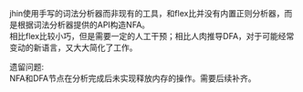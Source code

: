 jhin使用手写的词法分析器而非现有的工具，和flex比并没有内置正则分析器，而是根据词法分析器提供的API构造NFA。  
相比flex比较小巧，但是需要一定的人工干预；相比人肉推导DFA，对于可能经常变动的新语言，又大大简化了工作。

遗留问题:  
NFA和DFA节点在分析完成后未实现释放内存的操作。需要后续补齐。  


